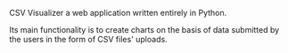 CSV Visualizer a web application written entirely in Python.

Its main functionality is to create charts on the basis of data submitted by the users in the form of CSV files' uploads.